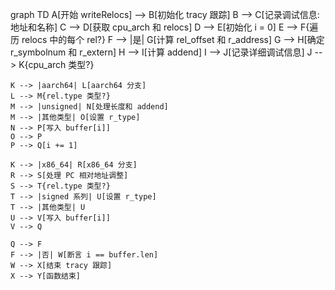 graph TD
    A[开始 writeRelocs] --> B[初始化 tracy 跟踪]
    B --> C[记录调试信息: 地址和名称]
    C --> D[获取 cpu_arch 和 relocs]
    D --> E[初始化 i = 0]
    E --> F{遍历 relocs 中的每个 rel?}
    F --> |是| G[计算 rel_offset 和 r_address]
    G --> H[确定 r_symbolnum 和 r_extern]
    H --> I[计算 addend]
    I --> J[记录详细调试信息]
    J --> K{cpu_arch 类型?}
    
    K --> |aarch64| L[aarch64 分支]
    L --> M{rel.type 类型?}
    M --> |unsigned| N[处理长度和 addend]
    M --> |其他类型| O[设置 r_type]
    N --> P[写入 buffer[i]]
    O --> P
    P --> Q[i += 1]
    
    K --> |x86_64| R[x86_64 分支]
    R --> S[处理 PC 相对地址调整]
    S --> T{rel.type 类型?}
    T --> |signed 系列| U[设置 r_type]
    T --> |其他类型| U
    U --> V[写入 buffer[i]]
    V --> Q
    
    Q --> F
    F --> |否| W[断言 i == buffer.len]
    W --> X[结束 tracy 跟踪]
    X --> Y[函数结束]
